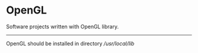 # OpenGL
Software projects written with OpenGL library.

----

OpenGL should be installed in directory
*/usr/local/lib*
